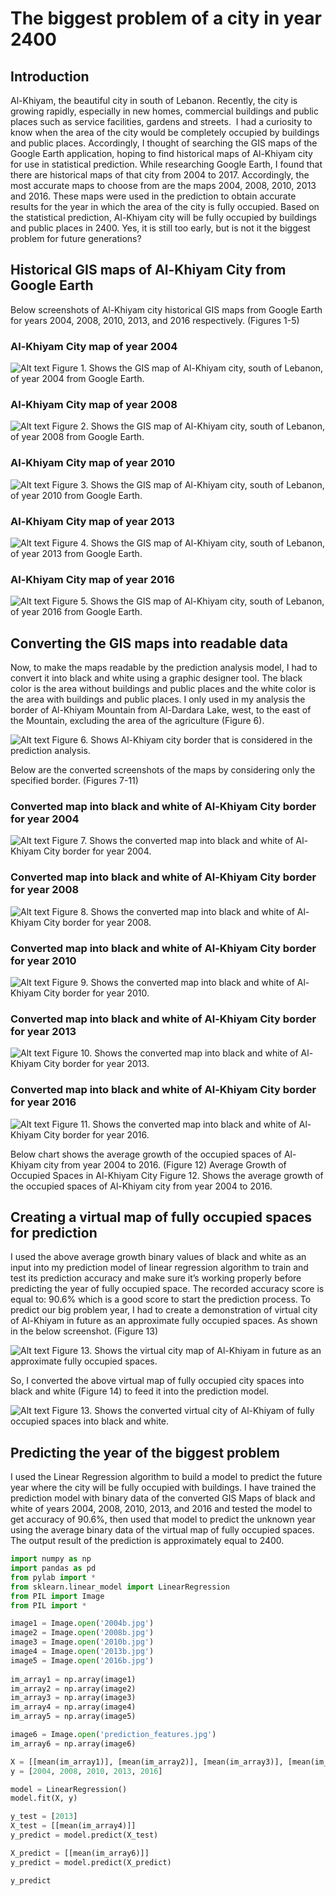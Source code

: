 # The biggest problem of a city in year 2400

## Introduction

Al-Khiyam, the beautiful city in south of Lebanon. Recently, the city is growing rapidly, especially in new homes, commercial buildings and public places such as service facilities, gardens and streets.
 I had a curiosity to know when the area of the city would be completely occupied by buildings and public places. Accordingly, I thought of searching the GIS maps of the Google Earth application, hoping to find historical maps of Al-Khiyam city for use in statistical prediction. While researching Google Earth, I found that there are historical maps of that city from 2004 to 2017. Accordingly, the most accurate maps to choose from are the maps 2004, 2008, 2010, 2013 and 2016. These maps were used in the prediction to obtain accurate results for the year in which the area of the city is fully occupied. Based on the statistical prediction, Al-Khiyam city will be fully occupied by buildings and public places in 2400. Yes, it is still too early, but is not it the biggest problem for future generations?

## Historical GIS maps of Al-Khiyam City from Google Earth

Below screenshots of Al-Khiyam city historical GIS maps from Google Earth for years 2004, 2008, 2010, 2013, and 2016 respectively. (Figures 1-5)

### Al-Khiyam City map of year 2004

![Alt text](/images/2004.jpg?raw=true "Al-Khiyam City map of year 2004") 
Figure 1. Shows the GIS map of Al-Khiyam city, south of Lebanon, of year 2004 from Google Earth.

### Al-Khiyam City map of year 2008

![Alt text](/images/2008.jpg?raw=true "Al-Khiyam City map of year 2008") 
Figure 2. Shows the GIS map of Al-Khiyam city, south of Lebanon, of year 2008 from Google Earth.

### Al-Khiyam City map of year 2010

![Alt text](/images/2010.jpg?raw=true "Al-Khiyam City map of year 2010") 
Figure 3. Shows the GIS map of Al-Khiyam city, south of Lebanon, of year 2010 from Google Earth.

### Al-Khiyam City map of year 2013

![Alt text](/images/2013.jpg?raw=true "Al-Khiyam City map of year 2013")
Figure 4. Shows the GIS map of Al-Khiyam city, south of Lebanon, of year 2013 from Google Earth.

### Al-Khiyam City map of year 2016

![Alt text](/images/2016.jpg?raw=true "Al-Khiyam City map of year 2016")
Figure 5. Shows the GIS map of Al-Khiyam city, south of Lebanon, of year 2016 from Google Earth.

## Converting the GIS maps into readable data

Now, to make the maps readable by the prediction analysis model, I had to convert it into black and white using a graphic designer tool. The black color is the area without buildings and public places and the white color is the area with buildings and public places. I only used in my analysis the border of Al-Khiyam Mountain from Al-Dardara Lake, west, to the east of the Mountain, excluding the area of the agriculture (Figure 6). 

![Alt text](/images/2016.png?raw=true "Al-Khiyam city border")
Figure 6. Shows Al-Khiyam city border that is considered in the prediction analysis.

Below are the converted screenshots of the maps by considering only the specified border. (Figures 7-11)

### Converted map into black and white of Al-Khiyam City border for year 2004

![Alt text](/images/2004b.jpg?raw=true "Converted map into black and white of Al-Khiyam City border for year 2004")
Figure 7. Shows the converted map into black and white of Al-Khiyam City border for year 2004.

### Converted map into black and white of Al-Khiyam City border for year 2008

![Alt text](/images/2008b.jpg?raw=true "Converted map into black and white of Al-Khiyam City border for year 2008")
Figure 8. Shows the converted map into black and white of Al-Khiyam City border for year 2008.

### Converted map into black and white of Al-Khiyam City border for year 2010

![Alt text](/images/2010b.jpg?raw=true "Converted map into black and white of Al-Khiyam City border for year 2010")
Figure 9. Shows the converted map into black and white of Al-Khiyam City border for year 2010.

### Converted map into black and white of Al-Khiyam City border for year 2013

![Alt text](/images/2013b.jpg?raw=true "Converted map into black and white of Al-Khiyam City border for year 2013")
Figure 10. Shows the converted map into black and white of Al-Khiyam City border for year 2013.

### Converted map into black and white of Al-Khiyam City border for year 2016

![Alt text](/images/2016b.jpg?raw=true "Converted map into black and white of Al-Khiyam City border for year 2016")
Figure 11. Shows the converted map into black and white of Al-Khiyam City border for year 2016.

Below chart shows the average growth of the occupied spaces of Al-Khiyam city from year 2004 to 2016. (Figure 12)
Average Growth of Occupied Spaces in Al-Khiyam City
Figure 12. Shows the average growth of the occupied spaces of Al-Khiyam city from year 2004 to 2016.

## Creating a virtual map of fully occupied spaces for prediction

I used the above average growth binary values of black and white as an input into my prediction model of linear regression algorithm to train and test its prediction accuracy and make sure it’s working properly before predicting the year of fully occupied space. The recorded accuracy score is equal to: 90.6% which is a good score to start the prediction process.
To predict our big problem year, I had to create a demonstration of virtual city of Al-Khiyam in future as an approximate fully occupied spaces. As shown in the below screenshot. (Figure 13)

![Alt text](/images/khiyam_full.png?raw=true "Virtual city map of Al-Khiyam in future")
Figure 13. Shows the virtual city map of Al-Khiyam in future as an approximate fully occupied spaces.

So, I converted the above virtual map of fully occupied city spaces into black and white (Figure 14) to feed it into the prediction model.

![Alt text](/images/prediction_features.jpg?raw=true "Converted virtual city map of Al-Khiyam of fully occupied spaces")
Figure 13. Shows the converted virtual city of Al-Khiyam of fully occupied spaces into black and white.

## Predicting the year of the biggest problem

I used the Linear Regression algorithm to build a model to predict the future year where the city will be fully occupied with buildings.
I have trained the prediction model with binary data of the converted GIS Maps of black and white of years 2004, 2008, 2010, 2013, and 2016 and tested the model to get accuracy of 90.6%, then used that model to predict the unknown year using the average binary data of the virtual map of fully occupied spaces.
The output result of the prediction is approximately equal to 2400.

```python
import numpy as np
import pandas as pd
from pylab import *
from sklearn.linear_model import LinearRegression
from PIL import Image
from PIL import * 

image1 = Image.open('2004b.jpg') 
image2 = Image.open('2008b.jpg') 
image3 = Image.open('2010b.jpg') 
image4 = Image.open('2013b.jpg') 
image5 = Image.open('2016b.jpg') 
    
im_array1 = np.array(image1)
im_array2 = np.array(image2)
im_array3 = np.array(image3)
im_array4 = np.array(image4)
im_array5 = np.array(image5)

image6 = Image.open('prediction_features.jpg')
im_array6 = np.array(image6)

X = [[mean(im_array1)], [mean(im_array2)], [mean(im_array3)], [mean(im_array4)], [mean(im_array5)]]
y = [2004, 2008, 2010, 2013, 2016]  

model = LinearRegression()
model.fit(X, y)

y_test = [2013]
X_test = [[mean(im_array4)]]
y_predict = model.predict(X_test)

X_predict = [[mean(im_array6)]]
y_predict = model.predict(X_predict)

y_predict

```
